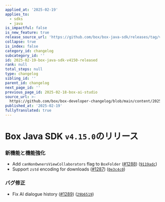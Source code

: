 ```yaml
---
applied_at: '2025-02-19'
applies_to:
  - sdks
  - java
is_impactful: false
is_new_feature: true
release_source_url: 'https://github.com/box/box-java-sdk/releases/tag/v4.15.0'
collapse: true
is_index: false
category_id: changelog
subcategory_id: ''
id: 2025-02-19-box-java-sdk-v4150-released
rank: null
total_steps: null
type: changelog
sibling_id: ''
parent_id: changelog
next_page_id: ''
previous_page_id: 2025-02-18-box-ai-studio
source_url: >-
  https://github.com/box/box-developer-changelog/blob/main/content/2025/02-19-box-java-sdk-v4150-released.md
published_at: '2025-02-19'
fullyTranslated: true
---
```

# Box Java SDK `v4.15.0`のリリース

### 新機能と機能強化

* Add `canNonOwnersViewCollaborators` flag to `BoxFolder` ([#1288][1]) ([`9119adc`][2])
* Support `zstd` encoding for downloads ([#1287][3]) ([`0e3c4c0`][4])

### バグ修正

* Fix AI dialogue history ([#1289][5]) ([`29b6519`][6])

[1]: https://github.com/box/box-java-sdk/issues/1288

[2]: https://github.com/box/box-java-sdk/commit/9119adceae35e892e73ed61ed30cf82ad912960d

[3]: https://github.com/box/box-java-sdk/issues/1287

[4]: https://github.com/box/box-java-sdk/commit/0e3c4c07e65ef1887cd5c393e3daf98aeb50ee47

[5]: https://github.com/box/box-java-sdk/issues/1289

[6]: https://github.com/box/box-java-sdk/commit/29b651987a5cbeead4b129cab20970f983cb6889
